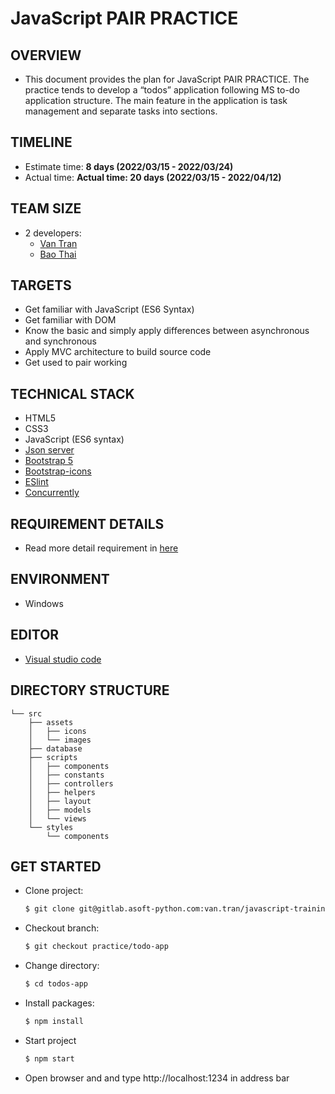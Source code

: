 # JavaScript PAIR PRACTICE

## OVERVIEW

- This document provides the plan for JavaScript PAIR PRACTICE. The practice tends to develop a “todos” application following MS to-do application structure. The main feature in the application is task management and separate tasks into sections.

## TIMELINE

- Estimate time: **8 days (2022/03/15 - 2022/03/24)**
- Actual time: **Actual time: 20 days (2022/03/15 - 2022/04/12)**

## TEAM SIZE

- 2 developers:
  - [Van Tran](van.tran@asnet.com.vn)
  - [Bao Thai](bao.thai@asnet.com.vn)

## TARGETS

- Get familiar with JavaScript (ES6 Syntax)
- Get familiar with DOM
- Know the basic and simply apply differences between asynchronous and synchronous
- Apply MVC architecture to build source code
- Get used to pair working

## TECHNICAL STACK

- HTML5
- CSS3
- JavaScript (ES6 syntax)
- [Json server](https://www.npmjs.com/package/json-server)
- [Bootstrap 5](https://getbootstrap.com/docs/5.1/getting-started/introduction/)
- [Bootstrap-icons](https://www.npmjs.com/package/bootstrap-icons)
- [ESlint](https://eslint.org/)
- [Concurrently](https://www.npmjs.com/package/concurrently)

## REQUIREMENT DETAILS

- Read more detail requirement in [here](https://docs.google.com/document/d/1ZzlWRNL4kyGrG78xsV-ZV-vbm6Hjbw-AXYRrJ--q4P4/edit?usp=sharing)

## ENVIRONMENT

- Windows

## EDITOR

- [Visual studio code](https://code.visualstudio.com)

## DIRECTORY STRUCTURE

```
└── src
    ├── assets
    │   ├── icons
    │   └── images
    ├── database
    ├── scripts
    │   ├── components
    │   ├── constants
    │   ├── controllers
    │   ├── helpers
    │   ├── layout
    │   ├── models
    │   └── views
    └── styles
        └── components
```

## GET STARTED

- Clone project:

  ```bash
  $ git clone git@gitlab.asoft-python.com:van.tran/javascript-training.git
  ```

- Checkout branch:

  ```bash
  $ git checkout practice/todo-app
  ```

- Change directory:

  ```bash
  $ cd todos-app
  ```

- Install packages:

  ```bash
  $ npm install
  ```

- Start project

  ```bash
  $ npm start
  ```

- Open browser and and type http://localhost:1234 in address bar
